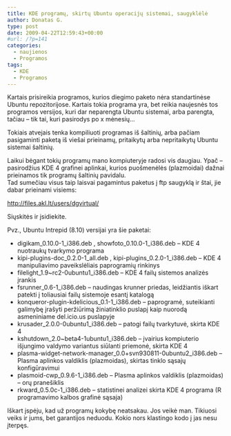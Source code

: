 ```yaml
---
title: KDE programų, skirtų Ubuntu operacijų sistemai, saugyklėlė
author: Donatas G.
type: post
date: 2009-04-22T12:59:43+00:00
#url: /?p=141
categories:
  - naujienos
  - Programos
tags:
  - KDE
  - Programos
---
```

Kartais prisireikia programos, kurios diegimo paketo nėra standartinėse Ubuntu repozitorijose. Kartais tokia programa yra, bet reikia naujesnės tos programos versijos, kuri dar neparengta Ubuntu sistemai, arba parengta, tačiau &#8211; tik tai, kuri pasirodys po x mėnesių&#8230;

Tokiais atvejais tenka kompiliuoti programas iš šaltinių, arba pačiam pasigaminti paketą iš viešai prieinamų, pritaikytų arba nepritaikytų Ubuntu sistemai šaltinių. 

Laikui bėgant tokių programų mano kompiuteryje radosi vis daugiau. Ypač &#8211; pasirodžius KDE 4 grafinei aplinkai, kurios puošmenėlės (plazmoidai) dažnai prieinamos tik programų šaltinių pavidalu.  
Tad sumečiau visus taip laisvai pagamintus paketus į ftp saugyklą ir štai, jie dabar prieinami visiems:

<http://files.akl.lt/users/dgvirtual/><!--more-->

Siųskitės ir įsidiekite. 

Pvz., Ubuntu Intrepid (8.10) versijai yra šie paketai: 

  * digikam\_0.10.0-1\_i386.deb , showfoto\_0.10.0-1\_i386.deb &#8211; KDE 4 nuotraukų tvarkymo programa
  * kipi-plugins-doc\_0.2.0-1\_all.deb , kipi-plugins\_0.2.0-1\_i386.deb &#8211; KDE 4 manipuliavimo paveikslėliais paprogramių rinkinys
  * filelight\_1.9~rc2-0ubuntu1\_i386.deb &#8211; KDE 4 failų sistemos analizės įrankis
  * fsrunner\_0.6-1\_i386.deb &#8211; naudingas krunner priedas, leidžiantis iškart patekti į toliausiai failų sistemoje esantį katalogą 
  * konqueror-plugin-kdelicious\_0.1-1\_i386.deb &#8211; paprogramė, suteikianti galimybę įrašyti peržiūrimą žiniatinklio puslapį kaip nuorodą asmeniniame del.icio.us puslapyje
  * krusader\_2.0.0-0ubuntu1\_i386.deb &#8211; patogi failų tvarkytuvė, skirta KDE 4
  * kshutdown\_2.0~beta4-1ubuntu1\_i386.deb &#8211; įvairius kompiuterio išjungimo valdymo variantus siūlanti priemonė, skirta KDE 4
  * plasma-widget-network-manager\_0.0+svn930811-0ubuntu2\_i386.deb &#8211; Plasma aplinkos valdiklis (plazmoidas), skirtas tinklo sąsajų konfigūravimui
  * plasmoid-cwp\_0.9.6-1\_i386.deb &#8211; Plasma aplinkos valdiklis (plazmoidas) &#8211; orų pranešiklis
  * rkward\_0.5.0c-1\_i386.deb &#8211; statistinei analizei skirta KDE 4 programa (R programavimo kalbos grafinė sąsaja)

Iškart įspėju, kad už programų kokybę neatsakau. Jos veikė man. Tikiuosi veiks ir jums, bet garantijos neduodu. Kokio nors klastingo kodo į jas nesu įterpęs.